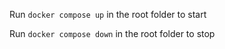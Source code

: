 Run `docker compose up` in the root folder to start

Run `docker compose down` in the root folder to stop
